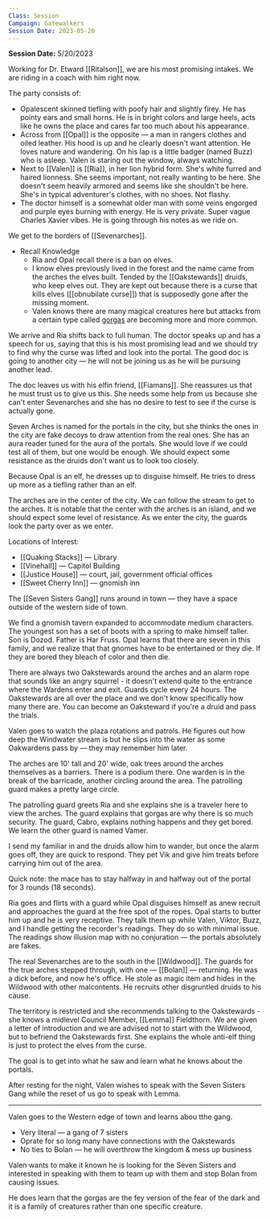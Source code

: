 ```yaml
---
Class: Session
Campaign: Gatewalkers
Session Date: 2023-05-20
---
```

**Session Date:** 5/20/2023

Working for Dr. Etward [[Ritalson]], we are his most promising intakes. We are riding in a coach with him right now.

The party consists of:

- Opalescent skinned tiefling with poofy hair and slightly firey. He has pointy ears and small horns. He is in bright colors and large heels, acts like he owns the place and cares far too much about his appearance.
- Across from [[Opal]] is the opposite — a man in rangers clothes and oiled leather. His hood is up and he clearly doesn't want attention. He loves nature and wandering. On his lap is a little badger (named Buzz) who is asleep. Valen is staring out the window, always watching.
- Next to [[Valen]] is [[Ria]], in her lion hybrid form. She's white furred and haired lionness. She seems important, not really wanting to be here. She doesn't seem heavily armored and seems like she shouldn't be here. She's in typical adventurer's clothes, with no shoes. Not flashy.
- The doctor himself is a somewhat older man with some veins engorged and purple eyes burning with energy. He is very private. Super vague Charles Xavier vibes. He is going through his notes as we ride on.

We get to the borders of [[Sevenarches]].

- Recall Knowledge
    - Ria and Opal recall there is a ban on elves.
    - I know elves previously lived in the forest and the name came from the arches the elves built. Tended by the [[Oakstewards]] druids, who keep elves out. They are kept out because there is a curse that kills elves ([[obnubilate curse]]) that is supposedly gone after the missing moment.
    - Valen knows there are many magical creatures here but attacks from a certain type called [gorgas](https://pathfinderwiki.com/wiki/Gorga) are becoming more and more common.

We arrive and Ria shifts back to full human. The doctor speaks up and has a speech for us, saying that this is his most promising lead and we should try to find why the curse was lifted and look into the portal. The good doc is going to another city — he will not be joining us as he will be pursuing another lead.

The doc leaves us with his elfin friend, [[Fiamans]]. She reassures us that he must trust us to give us this. She needs some help from us because she can't enter Sevenarches and she has no desire to test to see if the curse is actually gone.

Seven Arches is named for the portals in the city, but she thinks the ones in the city are fake decoys to draw attention from the real ones. She has an aura reader tuned for the aura of the portals. She would love if we could test all of them, but one would be enough. We should expect some resistance as the druids don't want us to look too closely.

Because Opal is an elf, he dresses up to disguise himself. He tries to dress up more as a tiefling rather than an elf.

The arches are in the center of the city. We can follow the stream to get to the arches. It is notable that the center with the arches is an island, and we should expect some level of resistance. As we enter the city, the guards look the party over as we enter.

Locations of Interest:

- [[Quaking Stacks]] — Library
- [[Vinehall]] — Capitol Building
- [[Justice House]] — court, jail, government official offices
- [[Sweet Cherry Inn]] — gnomish inn

The [[Seven Sisters Gang]] runs around in town — they have a space outside of the western side of town.

We find a gnomish tavern expanded to accommodate medium characters. The youngest son has a set of boots with a spring to make himself taller. Son is Dozod. Father is Har Fruss. Opal learns that there are seven in this family, and we realize that that gnomes have to be entertained or they die. If they are bored they bleach of color and then die.

There are always two Oakstewards around the arches and an alarm rope that sounds like an angry squirrel - it doesn't extend quite to the entrance where the Wardens enter and exit. Guards cycle every 24 hours. The Oakstewards are all over the place and we don't know specifically how many there are. You can become an Oaksteward if you're a druid and pass the trials.

Valen goes to watch the plaza rotations and patrols. He figures out how deep the Windwater stream is but he slips into the water as some Oakwardens pass by — they may remember him later.

The arches are 10' tall and 20' wide, oak trees around the arches themselves as a barriers. There is a podium there. One warden is in the break of the barricade, another circling around the area. The patrolling guard makes a pretty large circle.

The patrolling guard greets Ria and she explains she is a traveler here to view the arches. The guard explains that gorgas are why there is so much security. The guard, Cabro, explains nothing happens and they get bored. We learn the other guard is named Vamer.

I send my familiar in and the druids allow him to wander, but once the alarm goes off, they are quick to respond. They pet Vik and give him treats before carrying him out of the area.

Quick note: the mace has to stay halfway in and halfway out of the portal for 3 rounds (18 seconds).

Ria goes and flirts with a guard while Opal disguises himself as anew recruit and approaches the guard at the free spot of the ropes. Opal starts to butter him up and he is very receptive. They talk them up while Valen, Viktor, Buzz, and I handle getting the recorder's readings. They do so with minimal issue. The readings show illusion map with no conjuration — the portals absolutely are fakes.

The real Sevenarches are to the south in the [[Wildwood]]. The guards for the true arches stepped through, with one — [[Bolan]] — returning. He was a dick before, and now he's office. He stole as magic item and hides in the Wildwood with other malcontents. He recruits other disgruntled druids to his cause.

The territory is restricted and she recommends talking to the Oakstewards - she knows a midlevel Council Member, [[Lemma]] Fieldthorn. We are given a letter of introduction and we are advised not to start with the Wildwood, but to befriend the Oakstewards first. She explains the whole anti-elf thing is just to protect the elves from the curse.

The goal is to get into what he saw and learn what he knows about the portals.

After resting for the night, Valen wishes to speak with the Seven Sisters Gang while the reset of us go to speak with Lemma.

---

Valen goes to the Western edge of town and learns abou tthe gang.

- Very literal — a gang of 7 sisters
- Oprate for so long many have connections with the Oakstewards
- No ties to Bolan — he will overthrow the kingdom & mess up business

Valen wants to make it known he is looking for the Seven Sisters and interested in speaking with them to team up with them and stop Bolan from causing issues.

He does learn that the gorgas are the fey version of the fear of the dark and it is a family of creatures rather than one specific creature.